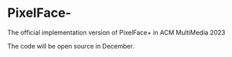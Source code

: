 # PixelFace-
The official implementation version of PixelFace+ in ACM MultiMedia 2023

The code will be open source in December.
